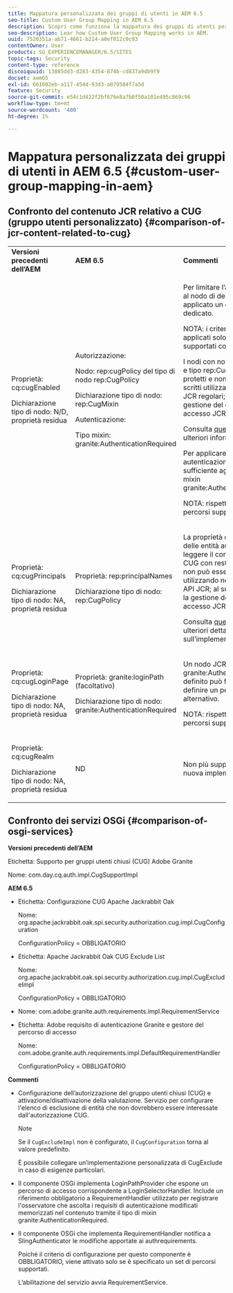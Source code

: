 ```yaml
---
title: Mappatura personalizzata dei gruppi di utenti in AEM 6.5
seo-title: Custom User Group Mapping in AEM 6.5
description: Scopri come funziona la mappatura dei gruppi di utenti personalizzati in Adobe Experience Manager.
seo-description: Lear how Custom User Group Mapping works in AEM.
uuid: 7520351a-ab71-4661-b214-a0ef012c0c93
contentOwner: User
products: SG_EXPERIENCEMANAGER/6.5/SITES
topic-tags: Security
content-type: reference
discoiquuid: 13085dd3-d283-4354-874b-cd837a9db9f9
docset: aem65
exl-id: 661602eb-a117-454d-93d3-a079584f7a5d
feature: Security
source-git-commit: e54c1d422f2bf676e8a7b0f50a101e495c869c96
workflow-type: tm+mt
source-wordcount: '480'
ht-degree: 1%

---
```


# Mappatura personalizzata dei gruppi di utenti in AEM 6.5 {#custom-user-group-mapping-in-aem}

## Confronto del contenuto JCR relativo a CUG (gruppo utenti personalizzato) {#comparison-of-jcr-content-related-to-cug}

<table>
 <tbody>
  <tr>
   <td><strong>Versioni precedenti dell’AEM</strong></td>
   <td><strong>AEM 6.5</strong></td>
   <td><strong>Commenti</strong></td>
  </tr>
  <tr>
   <td><p>Proprietà: cq:cugEnabled</p> <p>Dichiarazione tipo di nodo: N/D, proprietà residua</p> </td>
   <td><p>Autorizzazione:</p> <p>Nodo: rep:cugPolicy del tipo di nodo rep:CugPolicy</p> <p>Dichiarazione tipo di nodo: rep:CugMixin</p> <p> </p> <p> </p> <p> </p> Autenticazione:</p> <p>Tipo mixin: granite:AuthenticationRequired</p> </td>
   <td><p>Per limitare l’accesso in lettura, al nodo di destinazione viene applicato un criterio CUG dedicato.</p> <p>NOTA: i criteri possono essere applicati solo ai percorsi supportati configurati.</p> <p>I nodi con nome rep:cugPolicy e tipo rep:CugPolicy sono protetti e non possono essere scritti utilizzando chiamate API JCR regolari; utilizza invece la gestione del controllo di accesso JCR.</p> <p>Consulta <a href="https://jackrabbit.apache.org/oak/docs/security/authorization/cug.html">questa pagina</a> per ulteriori informazioni.</p> <p>Per applicare il requisito di autenticazione a un nodo, è sufficiente aggiungere il tipo mixin granite:AuthenticationRequired.</p> <p>NOTA: rispettato solo sotto i percorsi supportati configurati.</p> </td>
  </tr>
  <tr>
   <td><p>Proprietà: cq:cugPrincipals</p> <p>Dichiarazione tipo di nodo: NA, proprietà residua</p> </td>
   <td><p>Proprietà: rep:principalNames</p> <p>Dichiarazione tipo di nodo: rep:CugPolicy</p> </td>
   <td><p>La proprietà contenente i nomi delle entità autorizzate a leggere il contenuto sotto il CUG con restrizioni è protetta e non può essere scritta utilizzando normali chiamate API JCR; al suo posto, utilizza la gestione del controllo di accesso JCR.</p> <p>Consulta <a href="https://jackrabbit.apache.org/api/2.12/org/apache/jackrabbit/api/security/authorization/PrincipalSetPolicy.html">questa pagina</a> per ulteriori dettagli sull’implementazione.</p> </td>
  </tr>
  <tr>
   <td><p>Proprietà: cq:cugLoginPage</p> <p>Dichiarazione tipo di nodo: NA, proprietà residua</p> </td>
   <td><p>Proprietà: granite:loginPath (facoltativo)</p> <p>Dichiarazione tipo di nodo: granite:AuthenticationRequired</p> </td>
   <td><p>Un nodo JCR con il tipo mixin granite:AuthenticationRequired definito può facoltativamente definire un percorso di accesso alternativo.</p> <p>NOTA: rispettato solo sotto i percorsi supportati configurati.</p> </td>
  </tr>
  <tr>
   <td><p>Proprietà: cq:cugRealm</p> <p>Dichiarazione tipo di nodo: NA, proprietà residua</p> </td>
   <td>ND</td>
   <td>Non più supportato con la nuova implementazione.</td>
  </tr>
 </tbody>
</table>

## Confronto dei servizi OSGi {#comparison-of-osgi-services}

**Versioni precedenti dell’AEM**

Etichetta: Supporto per gruppi utenti chiusi (CUG) Adobe Granite

Nome: com.day.cq.auth.impl.CugSupportImpl

**AEM 6.5**

* Etichetta: Configurazione CUG Apache Jackrabbit Oak

  Nome: org.apache.jackrabbit.oak.spi.security.authorization.cug.impl.CugConfiguration

  ConfigurationPolicy = OBBLIGATORIO

* Etichetta: Apache Jackrabbit Oak CUG Exclude List

  Nome: org.apache.jackrabbit.oak.spi.security.authorization.cug.impl.CugExcludeImpl

  ConfigurationPolicy = OBBLIGATORIO

* Nome: com.adobe.granite.auth.requirements.impl.RequirementService
* Etichetta: Adobe requisito di autenticazione Granite e gestore del percorso di accesso

  Nome: com.adobe.granite.auth.requirements.impl.DefaultRequirementHandler

  ConfigurationPolicy = OBBLIGATORIO

**Commenti**

* Configurazione dell’autorizzazione del gruppo utenti chiusi (CUG) e attivazione/disattivazione della valutazione.
Servizio per configurare l&#39;elenco di esclusione di entità che non dovrebbero essere interessate dall&#39;autorizzazione CUG.

  >[!NOTE]
  > 
  >Se il `CugExcludeImpl` non è configurato, il `CugConfiguration` torna al valore predefinito.

  È possibile collegare un’implementazione personalizzata di CugExclude in caso di esigenze particolari.

* Il componente OSGi implementa LoginPathProvider che espone un percorso di accesso corrispondente a LoginSelectorHandler. Include un riferimento obbligatorio a RequirementHandler utilizzato per registrare l&#39;osservatore che ascolta i requisiti di autenticazione modificati memorizzati nel contenuto tramite il tipo di mixin granite:AuthenticationRequired.
* Il componente OSGi che implementa RequirementHandler notifica a SlingAuthenticator le modifiche apportate ai authrequirements.

  Poiché il criterio di configurazione per questo componente è OBBLIGATORIO, viene attivato solo se è specificato un set di percorsi supportati.

  L’abilitazione del servizio avvia RequirementService.

<!-- nested tables not supported - text above is the table>
<table>
 <tbody>
  <tr>
   <td><strong>Older AEM Versions</strong></td>
   <td><strong>AEM 6.5</strong></td>
   <td><strong>Comments</strong></td>
  </tr>
  <tr>
   <td><p>Label: Adobe Granite Closed User Group (CUG) Support</p> <p>Name: com.day.cq.auth.impl.CugSupportImpl</p> </td>
   <td><p>Label: Apache Jackrabbit Oak CUG Configuration</p> <p>Name: org.apache.jackrabbit.oak.spi.security.authorization.cug.impl.CugConfiguration</p> <p>ConfigurationPolicy = REQUIRED</p> </td>
    <td><p>Label: Apache Jackrabbit Oak CUG Exclude List</p> <p>Name: org.apache.jackrabbit.oak.spi.security.authorization.cug.impl.CugExcludeImpl</p> <p>ConfigurationPolicy = REQUIRED</p> <p> </p> <p> </p> <p> </p> <p> </p> </td>
      </tr>
      <tr>
       <td>Name: com.adobe.granite.auth.requirement.impl.RequirementService</td>
      </tr>
      <tr>
       <td><p>Label: Adobe Granite Authentication Requirement and Login Path Handler</p> <p>Name: com.adobe.granite.auth.requirement.impl.DefaultRequirementHandler</p> <p>ConfigurationPolicy = REQUIRED</p> </td>
      </tr>
     </tbody>
    </table> </td>
   <td>
     <tbody>
      <tr>
       <td>Configuration of the CUG authorization and enable/disable the evaluation.</td>
      </tr>
      <tr>
       <td><p>Service to configure exclusion list of principals which should not be affected by the CUG authorization.</p> <p>NOTE: If the CugExcludeImpl is not configured, the CugConfiguration will fall back to the default.</p> <p>It is possible to plug a custom CugExclude implementation in case of special needs.</p> </td>
      </tr>
      <tr>
       <td>OSGi component implementing LoginPathProvider that exposes a matching login path to the LoginSelectorHandler. It has a mandatory reference to a RequirementHandler which is used to register the observer that listens to changed auth requirements stored in the content by the means of the granite:AuthenticationRequired mixin type. </td>
      </tr>
      <tr>
       <td><p>OSGi component implementing RequirementHandler that notifies the SlingAuthenticator about changes to authrequirements.</p> <p>As configuration policy for this component is REQUIRE it will only be activated if a set of supported paths is specified.</p> <p>Enabling the service will launch the RequirementService.</p> </td>
      </tr>
     </tbody>
     </td>
  </tr>
  <tr>
   <td> </td>
   <td> </td>
   <td> </td>
  </tr>
  <tr>
   <td> </td>
   <td> </td>
   <td> </td>
  </tr>
  <tr>
   <td> </td>
   <td> </td>
   <td> </td>
  </tr>
 </tbody>
</table>
-->
